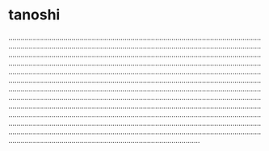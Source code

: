 # tanoshi
..............................................................................................................................................................................................................................................................................................................................................................................................................................................................................................................................................................................................................................................................................................................................................................................................................................................................................................................................................................................................................................................................................................................................................................................................................................................................................................................................................................................................................................................................................................................................................................................................................................................